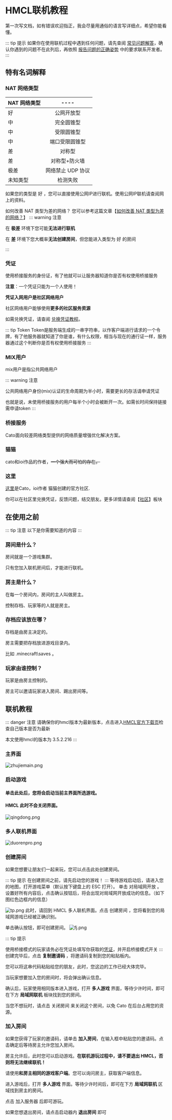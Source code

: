 # HMCL联机教程<Badge text="beta" type="warning"/>

第一次写文档，如有错误欢迎指正，我会尽量用通俗的语言写详细点，希望你能看懂。

::: tip 提示
如果你在使用联机过程中遇到任何问题，请先查阅 [常见问题解答](/faq.md)，确认你遇到的问题不在此列后，再依照 [报告问题的正确姿势](/report.md) 中的要求联系开发者。
:::

## 特有名词解释

### NAT 网络类型 
| NAT 网络类型    | ----  |
| ------------- |:-------------:| 
|好         | 公网开放型 | 
| 中      | 完全圆锥型      |   
| 中 | 受限圆锥型      |   
| 中     | 端口受限圆锥型      |   
| 差 | 对称型      | 
| 差      | 对称型+防火墙     |   
| 极差 | 网络禁止 UDP 协议      | 
| 未知类型      | 检测失败     |   

如果您的类型是 好 ，您可以直接使用公网IP进行联机。使用公网IP联机请查阅网上的资料。

如何改善 NAT 类型为差的网络？
您可以参考这篇文章【[如何改善 NAT 类型为差的网络？](https://zkitefly.github.io/hmcld/help/launcher/multiplayer-symmetric.html)】
::: warning 注意

在 **极差** 环境下您可能**无法进行联机**

在 **差**    环境下您大概率**无法创建房间**，但您能进入类型为 好 的房间

:::



### 凭证

使用桥接服务的身份证，有了他就可以让服务器知道你是否有权使用桥接服务

**注意**：一个凭证只能为一个人使用！

**凭证入网用户是社区网络用户**

社区网络用户能够使用**更多的社区服务资源**

如需兑换凭证，请查阅 [兑换凭证教程](/noin/pingzhengjiaocen.md)。

::: tip Token
Token是服务端生成的一串字符串，以作客户端进行请求的一个令牌，有了他服务器就知道了你是谁，有什么权限，相当与现在的通行证一样，服务器通过这个判断你是否有权使用桥接服务 
:::

### MIX用户
mix用户是指公共网络用户

::: warning 注意

公共网络用户身份(mix)认证的生命周期为半小时，需要更长的存活请申请凭证

也就是说，未使用桥接服务的用户每半个小时会被断开一次。如需长时间保持链接需申请token
:::




### 桥接服务

Cato面向较差网络类型提供的网络质量增强优化解决方案。

### 猫猫
cato和ioi作品的作者，~~一个强大而可怕的存在。~~

### 这里

[这里](https://www.noin.cn)是Cato，ioi作者  猫猫创建的官方社区.
 
你可以在社区里兑换凭证，反馈问题，结交朋友。更多详情请查阅【[社区](/noin/pingzhengjiaocen.md)】板块




## 在使用之前
::: tip 注意
以下是你需要知道的内容
:::

### 房间是什么？
房间就是一个游戏集群。

只有您加入联机房间后，才能进行联机。

### 房主是什么？

在每一个房间内，房间的主人叫做房主。

控制存档、玩家等的人就是房主。

### 存档应该放在哪？

存档是由房主决定的。

房主需要把存档放进游戏目录内。

比如 .minecraft\saves 。

### 玩家由谁控制？

玩家是由房主控制的。

房主可以邀请玩家进入房间、踢出房间等。


## 联机教程
::: danger 注意
请确保你的hmcl版本为最新版本，点击进入[HMCL官方下载页](https://hmcl.huangyuhui.net/download/)检查自己版本是否为最新

本文使用hmcl的版本为 3.5.2.216
:::
### 主界面
![zhujiemain.png](./png/zhujiemain.png)

### 启动游戏
#### 单击此处后，您将会启动当前主界面所选游戏。

#### HMCL 此时不会关闭界面。
![qingdong.png](./png/qidong.png)
 
### 多人联机界面
![duorenpro.png](./png/duorenpro.png)

### 创建房间

如果您想要让朋友们一起来玩，您可以点击此处创建房间。

::: tip 提示
在创建房间之前，请先启动您的游戏！
:::
等待游戏启动后，请进入您的地图，打开游戏菜单（默认按下键盘上的 ESC 打开）。
单击 对局域网开放 。
设置好所有内容后，点击确认按钮后，将会出现对局域网开放成功的信息。（如下图红色边框内的信息）

![tp.png](https://hmcl.huangyuhui.net/assets/img/docs/multiplayer/help/In-game.png)
此时，请回到 HMCL 多人联机界面。点击 创建房间 ，您将看到您的局域网游戏已经被正确识别。

单击确认按钮，即可创建房间。
![fj.png](./png/fj.png)

::: tip 提示

使用桥接模式的玩家请务必在凭证处填写你获取的[凭证](./hmcl.html#凭证)，并开启桥接模式开关
:::
创建完毕后，点击 **复制邀请码** ，将邀请码复制到您的粘贴板内。

您可以将这串代码粘贴给您的朋友，此时，您这边的工作已经大体完毕。

当玩家想要加入您的房间时，将会弹出确认信息。

确认后，玩家使用相同版本进入游戏，打开 **多人游戏** 界面，等待少许时间，即可在下方 **局域网联机** 板块找到您的房间。

当您不想玩时，请点击 关闭房间 来关闭这个房间，以免 Cato 在后台占用您的资源。

### 加入房间
如果您获得了玩家的邀请码，请单击 **加入房间**，在输入框中粘贴您的邀请码。点击确定后等待房主允许您加入房间。

房主允许后，此时您可以启动游戏。**在联机游玩过程中，请不要退出 HMCL，否则将无法继续联机！**

请使用**和房主相同的游戏客户端**。您可以询问房主，获取客户端信息。

进入游戏后，打开 **多人游戏** 界面。等待少许时间后，即可在下方 **局域网联机** 区域找到房主的房间。

点击 加入服务器 后即可游玩。

如果您想退出房间，请点击启动器内 **退出房间** 即可

